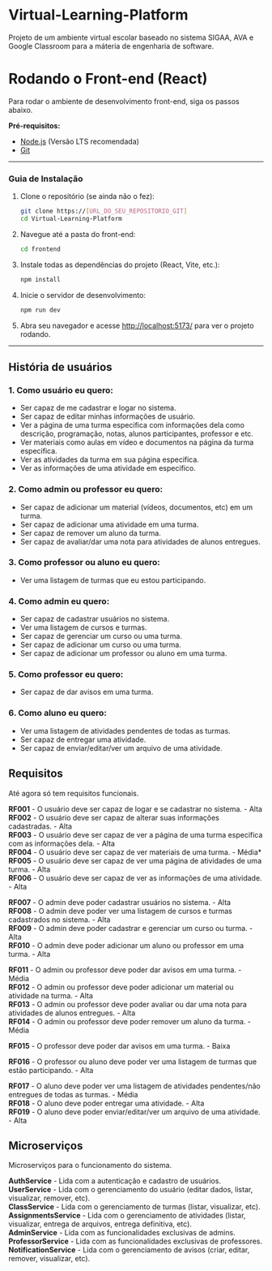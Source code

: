 # Virtual-Learning-Platform
Projeto de um ambiente virtual escolar baseado no sistema SIGAA, AVA e Google Classroom para a máteria de engenharia de software.

# Rodando o Front-end (React)

Para rodar o ambiente de desenvolvimento front-end, siga os passos abaixo.

**Pré-requisitos:**
* [Node.js](https://nodejs.org/) (Versão LTS recomendada)
* [Git](https://git-scm.com/)

---

### Guia de Instalação

1.  Clone o repositório (se ainda não o fez):
    ```bash
    git clone https://[URL_DO_SEU_REPOSITORIO_GIT]
    cd Virtual-Learning-Platform
    ```

2.  Navegue até a pasta do front-end:
    ```bash
    cd frontend
    ```

3.  Instale todas as dependências do projeto (React, Vite, etc.):
    ```bash
    npm install
    ```

4.  Inicie o servidor de desenvolvimento:
    ```bash
    npm run dev
    ```

5.  Abra seu navegador e acesse [http://localhost:5173/](http://localhost:5173/) para ver o projeto rodando.

---

## História de usuários

### 1. Como usuário eu quero:  
* Ser capaz de me cadastrar e logar no sistema.  
* Ser capaz de editar minhas informações de usuário.  
* Ver a página de uma turma especifica com informações dela como descrição, programação, notas, alunos participantes, professor e etc.  
* Ver materiais como aulas em vídeo e documentos na página da turma especifica.  
* Ver as atividades da turma em sua página especifica.  
* Ver as informações de uma atividade em especifico.  

### 2. Como admin ou professor eu quero:  
* Ser capaz de adicionar um material (vídeos, documentos, etc) em um turma.
* Ser capaz de adicionar uma atividade em uma turma.
* Ser capaz de remover um aluno da turma.
* Ser capaz de avaliar/dar uma nota para atividades de alunos entregues.

### 3. Como professor ou aluno eu quero:  
* Ver uma listagem de turmas que eu estou participando.
  
### 4. Como admin eu quero:  
* Ser capaz de cadastrar usuários no sistema.
* Ver uma listagem de cursos e turmas.
* Ser capaz de gerenciar um curso ou uma turma.
* Ser capaz de adicionar um curso ou uma turma.
* Ser capaz de adicionar um professor ou aluno em uma turma.
  
### 5. Como professor eu quero:  
* Ser capaz de dar avisos em uma turma.

### 6. Como aluno eu quero:
* Ver uma listagem de atividades pendentes de todas as turmas.
* Ser capaz de entregar uma atividade.
* Ser capaz de enviar/editar/ver um arquivo de uma atividade.

## Requisitos

Até agora só tem requisitos funcionais.

**RF001** - O usuário deve ser capaz de logar e se cadastrar no sistema. - Alta  
**RF002** - O usuário deve ser capaz de alterar suas informações cadastradas. - Alta  
**RF003** - O usuário deve ser capaz de ver a página de uma turma especifica com as informações dela. - Alta  
**RF004** - O usuário deve ser capaz de ver materiais de uma turma. - Média*  
**RF005** - O usuário deve ser capaz de ver uma página de atividades de uma turma. - Alta  
**RF006** - O usuário deve ser capaz de ver as informações de uma atividade. - Alta  

**RF007** - O admin deve poder cadastrar usuários no sistema. - Alta  
**RF008** - O admin deve poder ver uma listagem de cursos e turmas cadastrados no sistema. - Alta  
**RF009** - O admin deve poder cadastrar e gerenciar um curso ou turma. - Alta  
**RF010** - O admin deve poder adicionar um aluno ou professor em uma turma. - Alta  

**RF011** - O admin ou professor deve poder dar avisos em uma turma. - Média  
**RF012** - O admin ou professor deve poder adicionar um material ou atividade na turma. - Alta  
**RF013** - O admin ou professor deve poder avaliar ou dar uma nota para atividades de alunos entregues. - Alta  
**RF014** - O admin ou professor deve poder remover um aluno da turma. - Média  

**RF015** - O professor deve poder dar avisos em uma turma. - Baixa  

**RF016** - O professor ou aluno deve poder ver uma listagem de turmas que estão participando. - Alta  

**RF017** - O aluno deve poder ver uma listagem de atividades pendentes/não entregues de todas as turmas. - Média  
**RF018** - O aluno deve poder entregar uma atividade. - Alta  
**RF019** - O aluno deve poder enviar/editar/ver um arquivo de uma atividade. - Alta  


## Microserviços

Microserviços para o funcionamento do sistema.

**AuthService**         - Lida com a autenticação e cadastro de usuários.  
**UserService**         - Lida com o gerenciamento do usuário (editar dados, listar, visualizar, remover, etc).  
**ClassService**        - Lida com o gerenciamento de turmas (listar, visualizar, etc).  
**AssignmentsService**  - Lida com o gerenciamento de atividades (listar, visualizar, entrega de arquivos, entrega definitiva, etc).  
**AdminService**        - Lida com as funcionalidades exclusivas de admins.  
**ProfessorService**    - Lida com as funcionalidades exclusivas de professores.  
**NotificationService** - Lida com o gerenciamento de avisos (criar, editar, remover, visualizar, etc).  